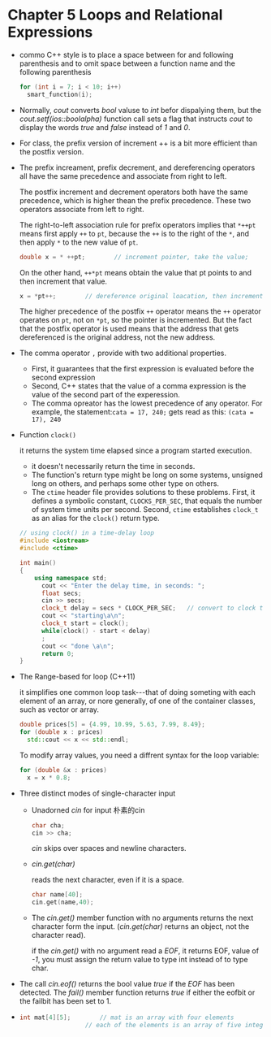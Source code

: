 # Chapter 5 Loops and Relational Expressions

- commo C++ style is to place a space between for and following parenthesis and to omit space between a function name and the following parenthesis

  ```C++
  for (int i = 7; i < 10; i++)
    smart_function(i);
  ```

- Normally, *cout* converts *bool* valuse to *int* befor dispalying them, but the *cout.setf(ios::boolalpha)* function call sets a flag that instructs *cout* to display the words *true* and *false* instead of *1* and *0*.

- For class, the prefix version of increment ++ is a bit more efficient than the postfix version.

- The prefix increament, prefix decrement, and dereferencing operators all have the same precedence and associate from right to left. 

  The postfix increment and decrement operators both have the same precedence, which is higher thean the prefix precedence. These two operators associate from left to right.

  The right-to-left association rule for prefix operators implies that `*++pt` means first apply `++` to `pt`, because the `++` is to the right of the `*`, and then apply `*` to the new value of `pt`.

  ```C++
  double x = * ++pt;		// increment pointer, take the value;
  ```

  On the other hand, `++*pt` means obtain the value that pt points to and then increment that value.

  ```C++
  x = *pt++;		// dereference original loacation, then increment pointer
  ```

  The higher precedence of the postfix `++` operator means the `++` operator operates on `pt`, not on `*pt`, so the pointer is incremented. But the fact that the postfix operator is used means that the address that gets dereferenced is the original address, not the new address.

- The comma operator `,` provide with two additional properties.

  - First, it guarantees that the first expression is evaluated before the second expression
  - Second, C++ states that the value of a comma expression is the value of the second part of the experession.
  - The comma opreator has the lowest precedence of any operator. For example, the statement:`cata = 17, 240;`  gets read as this: `(cata = 17), 240`

- Function `clock()`

  it returns the system time elapsed since a program started execution.

  - it doesn't necessarily return the time in seconds.
  - The function's return type might be long on some systems, unsigned long on others, and perhaps some other type on others.
  - The `ctime` header file provides solutions to these problems. First, it defines a symbolic constant, `CLOCKS_PER_SEC`, that equals the number of system time units per second. Second, `ctime` establishes `clock_t` as an alias for the `clock()` return type.

  ```C++
  // using clock() in a time-delay loop
  #include <iostream>
  #include <ctime>

  int main()
  {
      using namespace std;
    	cout << "Enter the delay time, in seconds: ";
    	float secs;
    	cin >> secs;
    	clock_t delay = secs * CLOCK_PER_SEC;	// convert to clock ticks
    	cout << "starting\a\n";
    	clock_t start = clock();
    	while(clock() - start < delay)
        ;
    	cout << "done \a\n";
    	return 0;
  }
  ```

- The Range-based for loop (C++11)

  it simplifies one common loop task---that of doing someting with each element of an array, or nore generally, of one of the container classes, such as vector or array.

  ```C++
  double prices[5] = {4.99, 10.99, 5.63, 7.99, 8.49};
  for (double x : prices)
    std::cout << x << std::endl;
  ```

  To modify array values, you need a diffrent syntax for the loop variable:

  ```C++
  for (double &x : prices)
    x = x * 0.8;
  ```

- Three distinct modes of single-character input

  - Unadorned *cin* for input 朴素的cin

    ```C++
    char cha;
    cin >> cha;
    ```

    *cin* skips over spaces and newline characters.

  - *cin.get(char)*

    reads the next character, even if it is a space.

    ```C++
    char name[40];
    cin.get(name,40);
    ```

  - The *cin.get()* member function with no arguments returns the next character form the input. (*cin.get(char)* returns an object, not the character read).

    if the *cin.get()* with no argument read a *EOF*, it returns EOF, value of *-1*, you must assign the return value to type int instead of to type char.

- The call *cin.eof()* returns the bool value *true* if the *EOF* has been detected. The *fail()* member function returns *true* if either the eofbit or the failbit has been set to 1.

- ```C++
  int mat[4][5];		// mat is an array with four elements
  					// each of the elements is an array of five integers
  ```

  ​
